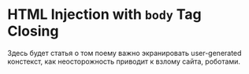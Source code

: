 # HTML Injection with `body` Tag Closing

Здесь будет статья о том поему важно экранировать user-generated констекст, как неосторожность приводит к взлому сайта, роботами.
